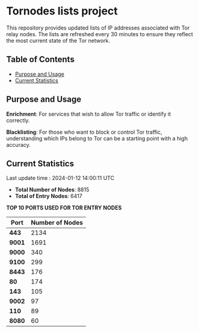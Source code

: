 # Tornodes lists project

This repository provides updated lists of IP addresses associated with Tor relay nodes. The lists are refreshed every 30 minutes to ensure they reflect the most current state of the Tor network.

## Table of Contents

- [Purpose and Usage](#purpose-and-usage)
- [Current Statistics](#current-statistics)


## Purpose and Usage

**Enrichment**: For services that wish to allow Tor traffic or identify it correctly.

**Blacklisting**: For those who want to block or control Tor traffic, understanding which IPs belong to Tor can be a starting point with a high accuracy.

## Current Statistics

Last update time : 2024-01-12 14:00:11 UTC

- **Total Number of Nodes**: 8815
- **Total of Entry Nodes**: 6417

**TOP 10 PORTS USED FOR TOR ENTRY NODES**

| **Port** | **Number of Nodes** |
|------|-----------------|
| **443**   | 2134  |
| **9001**   | 1691  |
| **9000**   | 340  |
| **9100**   | 299  |
| **8443**   | 176  |
| **80**   | 174  |
| **143**   | 105  |
| **9002**   | 97  |
| **110**   | 89  |
| **8080**   | 60  |

